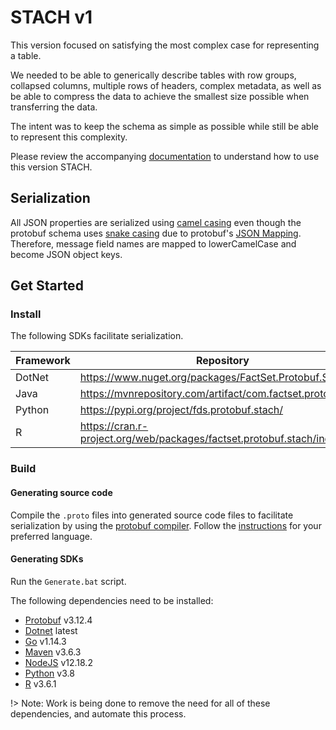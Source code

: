 # STACH v1

This version focused on satisfying the most complex case for representing a table.

We needed to be able to generically describe tables with row groups, collapsed columns, multiple rows of headers, complex metadata, as well as be able to compress the data to achieve the smallest size possible when transferring the data.

The intent was to keep the schema as simple as possible while still be able to represent this complexity.

Please review the accompanying [documentation](v1/ColumnOrganized) to understand how to use this version STACH.

## Serialization

All JSON properties are serialized using [camel casing](https://en.wikipedia.org/wiki/Camel_case) even though the protobuf schema uses [snake casing](https://en.wikipedia.org/wiki/Snake_case) due to protobuf's [JSON Mapping](https://developers.google.com/protocol-buffers/docs/proto3#json). Therefore, message field names are mapped to lowerCamelCase and become JSON object keys.

## Get Started

### Install

The following SDKs facilitate serialization.

   | Framework | Repository |
   |-----------|------------|
   | DotNet    | https://www.nuget.org/packages/FactSet.Protobuf.Stach/    |
   | Java      | https://mvnrepository.com/artifact/com.factset.protobuf |
   | Python    | https://pypi.org/project/fds.protobuf.stach/ |
   | R         | https://cran.r-project.org/web/packages/factset.protobuf.stach/index.html |
   
### Build

#### Generating source code

Compile the `.proto` files into generated source code files to facilitate serialization by using the [protobuf compiler](https://github.com/protocolbuffers/protobuf/releases). Follow the [instructions](https://developers.google.com/protocol-buffers/docs/proto3#generating) for your preferred language.

#### Generating SDKs

Run the `Generate.bat` script.

The following dependencies need to be installed:
- [Protobuf](https://github.com/protocolbuffers/protobuf/releases) v3.12.4
- [Dotnet](https://dotnet.microsoft.com/download) latest
- [Go](https://golang.org/dl/) v1.14.3
- [Maven](https://maven.apache.org/download.cgi) v3.6.3
- [NodeJS](https://nodejs.org/en/download/) v12.18.2
- [Python](https://www.python.org/downloads/) v3.8
- [R](https://cran.r-project.org/mirrors.html) v3.6.1

!> Note: Work is being done to remove the need for all of these dependencies, and automate this process.
